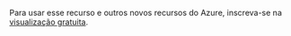 Para usar esse recurso e outros novos recursos do Azure, inscreva-se na [visualização gratuita](https://account.windowsazure.com/PreviewFeatures).

<!---HONumber=62-->